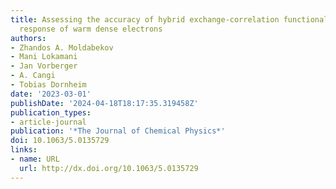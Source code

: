 ```yaml
---
title: Assessing the accuracy of hybrid exchange-correlation functionals for the density
  response of warm dense electrons
authors:
- Zhandos A. Moldabekov
- Mani Lokamani
- Jan Vorberger
- A. Cangi
- Tobias Dornheim
date: '2023-03-01'
publishDate: '2024-04-18T18:17:35.319458Z'
publication_types:
- article-journal
publication: '*The Journal of Chemical Physics*'
doi: 10.1063/5.0135729
links:
- name: URL
  url: http://dx.doi.org/10.1063/5.0135729
---
```

